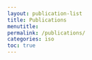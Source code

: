 ```yaml
---
layout: publication-list
title: Publications
menutitle: 
permalink: /publications/
categories: iso
toc: true
---
```

